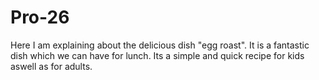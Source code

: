 # Pro-26
Here I am explaining about the delicious dish "egg roast". It is a fantastic dish which we can have for lunch. Its a simple and quick recipe for kids aswell as for adults.